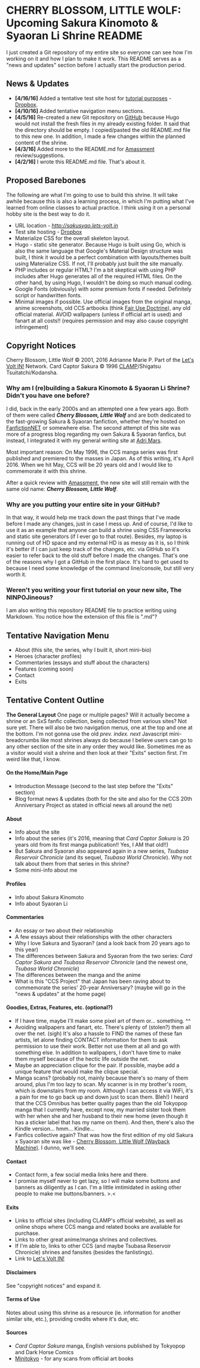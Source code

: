 # CHERRY BLOSSOM, LITTLE WOLF: Upcoming Sakura Kinomoto & Syaoran Li Shrine README

I just created a Git repository of my entire site so everyone can see how I'm working on it and how I plan to make it work. This README serves as a "news and updates" section before I actually start the production period.

## News & Updates
- **[4/16/16]** Added a tentative test site host for [tutorial purposes](http://ninpojineous.adrimarie.us/category/projects/cblw/) - [Dropbox](http://dropbox.com).
- **[4/10/16]** Added tentative navigation menu sections.
- **[4/5/16]** Re-created a new Git repository on [GitHub](http://github.com/adriculous/kinoli) because Hugo would not install the fresh files in my already existing folder. It said that the directory should be empty. I copied/pasted the old README.md file to this new one. In addition, I made a few changes within the planned content of the shrine.
- **[4/3/16]** Added more to the README.md for [Amassment](http://amassment.org) review/suggestions.
- **[4/2/16]** I wrote this README.md file. That's about it.


## Proposed Barebones
The following are what I'm going to use to build this shrine. It will take awhile because this is also a learning process, in which I'm putting what I've learned from online classes to actual practice. I think using it on a personal hobby site is the best way to do it.

- URL location - *http://sakusyao.lets-volt.in*
- Test site hosting - [Dropbox](http://dropbox.com)
- Materialize CSS for the overall skeleton layout.
- Hugo - static site generator. Because Hugo is built using Go, which is also the same language that Google's Material Design structure was built, I think it would be a perfect combination with layouts/themes built using Materialize CSS. If not, I'll probably just built the site manually.
- PHP includes or regular HTML? I'm a bit skeptical with using PHP includes after Hugo generates all of the required HTML files. On the other hand, by using Hugo, I wouldn't be doing so much manual coding.
- Google Fonts (obviously) with *some* premium fonts if needed. Definitely script or handwritten fonts.
- Minimal images if possible. Use official images from the original manga, anime screenshots, old CCS artbooks (think [Fair Use Doctrine](https://en.wikipedia.org/wiki/Fair_use)), any old official material. AVOID wallpapers (unless if official art is used) and fanart at all costs!! (requires permission and may also cause copyright infringement)

## Copyright Notices
Cherry Blossom, Little Wolf &copy; 2001, 2016 Adrianne Marie P. Part of the [Let's Volt IN!](http://lets-volt.in) Network.
Card Captor Sakura &copy; 1996 [CLAMP](http://clamp-net.com/)/Shigatsu Tsuitatchi/Kodansha.

### Why am I (re)building a Sakura Kinomoto & Syaoran Li Shrine? Didn't you have one before?

I did, back in the early 2000s and an attempted one a few years ago. Both of them were called **_Cherry Blossom, Little Wolf_** and are both dedicated to the fast-growing Sakura & Syaoran fanfiction, whether they're hosted on [FanfictionNET](http://fanfiction.net) or somewhere else. The second attempt of this site was more of a progress blog regarding my own Sakura & Syaoran fanfics, but instead, I integrated it with my general writing site at [Adri Mars](http://adrimars.me).

Most important reason: On May 1996, the CCS manga series was first published and premiered to the masses in Japan. As of this writing, it's April 2016. When we hit May, CCS will be 20 years old and I would like to commemorate it with this shrine.

After a quick review with [Amassment](http://amassment.org), the new site will still remain with the same old name: **_Cherry Blossom, Little Wolf_**.

### Why are you putting your entire site in your GitHub?

In that way, it would help me track down the past things that I've made before I made any changes, just in case I mess up. And of course, I'd like to use it as an example that anyone can build a shrine using CSS Frameworks and static site generators (if I ever go to that route). Besides, my laptop is running out of HD space and my external HD is as messy as it is, so I think it's better if I can just keep track of the changes, etc. via GitHub so it's easier to refer back to the old stuff before I made the changes. That's one of the reasons why I got a GitHub in the first place. It's hard to get used to because I need some knowledge of the command line/console, but still very worth it.

### Weren't you writing your first tutorial on your new site, The NINPOJineous?

I am also writing this repository README file to practice writing using Markdown. You notice how the extension of this file is ".md"?

## Tentative Navigation Menu
- About (this site, the series, why I built it, short mini-bio)
- Heroes (character profiles)
- Commentaries (essays and stuff about the characters)
- Features (coming soon)
- Contact
- Exits

## Tentative Content Outline

**The General Layout** One page or multiple pages? Will it actually become a shrine or an SxS fanfic collection, being collected from various sites? Not sure yet. There will also be two navigation menus, one at the top and one at the bottom. I'm not gonna use the old *prev. index. next* Javascript mini-breadcrumbs like most shrines always do because I believe users can go to any other section of the site in any order they would like. Sometimes me as a visitor would visit a shrine and then look at their "Exits" section first. I'm weird like that, I know.

#### On the Home/Main Page
- Introduction Message (second to the last step before the "Exits" section)
- Blog format news & updates (both for the site and also for the CCS 20th Anniversary Project as stated in official news all around the net)

#### About
- Info about the site
- Info about the series (it's 2016, meaning that _Card Captor Sakura_ is 20 years old from its first manga publication!! Yes, I AM that old!!)
- But Sakura and Syaoran also appeared again in a new series, _Tsubasa Reservoir Chronicle_ (and its sequel, _Tsubasa World Chronicle_). Why not talk about them from that series in this shrine?
- Some mini-info about me

#### Profiles
- Info about Sakura Kinomoto
- Info about Syaoran Li

#### Commentaries
- An essay or two about their relationship
- A few essays about their relationships with the other characters
- Why I love Sakura and Syaoran? (and a look back from 20 years ago to this year)
- The differences between Sakura and Syaoran from the two series: _Card Captor Sakura_ and _Tsubasa Reservoir Chronicle_ (and the newest one, _Tsubasa World Chronicle_)
- The differences between the manga and the anime
- What is this "CCS Project" that Japan has been raving about to commemorate the series' 20-year Anniversary? (maybe will go in the "news & updates" at the home page)

#### Goodies, Extras, Features, etc. (optional?)
- If I have time, maybe I'll make some pixel art of them or... something. ^^
- Avoiding wallpapers and fanart, etc. There's plenty of (stolen?) them all over the net. (sigh) It's also a hassle to FIND the names of these fan artists, let alone finding CONTACT information for them to ask permission to use their work. Better not use them at all and go with something else. In addition to wallpapers, I don't have time to make them myself because of the hectic life outside the net.
- Maybe an appreciation clique for the pair. If possible, maybe add a unique feature that would make the clique special.
- Manga scans? (probably not, mainly because there's so many of them around, plus I'm too lazy to scan. My scanner is in my brother's room, which is downstairs from my room. Although I can access it via WiFi, it's a pain for me to go back up and down just to scan them. Bleh!) I heard that the CCS Omnibus has better quality pages than the old Tokyopop manga that I currently have, except now, my married sister took them with her when she and her husband to their new home (even though it has a sticker label that has my name on them). And then, there's also the Kindle version... hmm... Kindle...
- Fanfics collective again? That was how the first edition of my old Sakura x Syaoran site was like - [Cherry Blossom, Little Wolf (Wayback Machine)](http://web.archive.org/web/20030303120009/http://kinomoto.nu/cblw/index2.html). I dunno, we'll see.

#### Contact
- Contact form, a few social media links here and there.
- I promise myself never to get lazy, so I will make some buttons and banners as diligently as I can. I'm a little imtimidated in asking other people to make me buttons/banners. >.<

#### Exits
- Links to official sites (including CLAMP's official website), as well as online shops where CCS manga and related books are available for purchase.
- Links to other great anime/manga shrines and collectives.
- If I'm able to, links to other CCS (and maybe Tsubasa Reservoir Chronicle) shrines and fansites (besides the fanlistings).
- Link to [Let's Volt IN!](http://lets-volt.in)

#### Disclaimers
See "copyright notices" and expand it.

#### Terms of Use
Notes about using this shrine as a resource (ie. information for another similar site, etc.), providing credits where it's due, etc.

#### Sources
- *Card Captor Sakura* manga, English versions published by Tokyopop and Dark Horse Comics
- [Minitokyo](http://minitokyo.net) - for any scans from official art books
